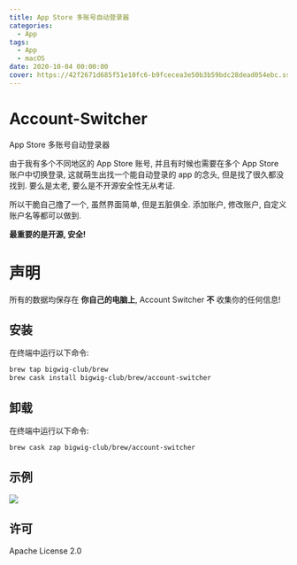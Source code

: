 ```yaml
---
title: App Store 多账号自动登录器
categories:
  - App
tags:
  - App
  - macOS
date: 2020-10-04 00:00:00
cover: https://42f2671d685f51e10fc6-b9fcecea3e50b3b59bdc28dead054ebc.ssl.cf5.rackcdn.com/illustrations/performance_overview_p9bm.svg
---
```


# Account-Switcher
App Store 多账号自动登录器

由于我有多个不同地区的 App Store 账号, 并且有时候也需要在多个 App Store 账户中切换登录, 这就萌生出找一个能自动登录的 app 的念头, 但是找了很久都没找到. 要么是太老, 要么是不开源安全性无从考证.

所以干脆自己撸了一个, 虽然界面简单, 但是五脏俱全. 添加账户, 修改账户, 自定义账户名等都可以做到.

**最重要的是开源, 安全!**

# 声明
所有的数据均保存在 **你自己的电脑上**, Account Switcher **不** 收集你的任何信息!

## 安装
在终端中运行以下命令:

```zsh
brew tap bigwig-club/brew
brew cask install bigwig-club/brew/account-switcher
```

## 卸载
在终端中运行以下命令:

```zsh
brew cask zap bigwig-club/brew/account-switcher
```

## 示例
![](https://raw.githubusercontent.com/Bigwig-Club/Account-Switcher/master/demo.gif)

## 许可
Apache License 2.0